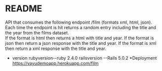 # README
API that consumes  the following endpoint  /film  (formats xml, html, json).  Each time the endpoint is hit returns a random entry including the title and the year from the films dataset.  
    If the format is html then returns a html with title and year.
    If the format is json then return a json response with the title and year.
    If the format is xml then return a xml response with the title and year.
* version
	rubyversion--ruby 2.4.0
	railsversion --Rails 5.0.2
*Deployment
	 https://vayudemoapp.herokuapp.com/film
	



